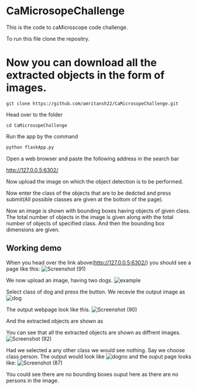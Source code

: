 # CaMicrosopeChallenge

This is the code to caMicroscope code challenge.

To run this file clone the repositry.

# Now you can download all the extracted objects in the form of images. 

```
git clone https://github.com/amritansh22/CaMicrosopeChallenge.git
```
Head over to the folder
```
cd CaMicrosopeChallenge
```
Run the app by the command
``` python
python flaskApp.py
```
Open a web browser and paste the following address in the search bar  

http://127.0.0.5:6302/

Now upload the image on which the object detection is to be performed.

Now enter the class of the objects that are to be dedcted and press submit(All possible classes are given at the bottom of the page).

Now an image is shown with bounding boxes having objects of given class.
The total number of objects in the image is given along with the total number of objects of specified class.
And then the bounding box dimensions are given.


## Working demo
When you head over the link above(http://127.0.0.5:6302/) you should see a page like this:
![Screenshot (91)](https://user-images.githubusercontent.com/29978031/76889456-9fec9600-68ab-11ea-8935-60eabfc6bea6.png)

We now upload an image, having two dogs.
![example](https://user-images.githubusercontent.com/29978031/76889680-070a4a80-68ac-11ea-97c3-d7fe855acb91.jpg)

Select class of dog and press the button.
We recevie the output image as
![dog](https://user-images.githubusercontent.com/29978031/76889730-2608dc80-68ac-11ea-8497-5814f60003ce.jpg)

The output webpage look like this.
![Screenshot (90)](https://user-images.githubusercontent.com/29978031/76889845-56507b00-68ac-11ea-82de-4882f9ea8d4f.png)

And the extracted objects are shown as

You can see that all the extracted objects are shown as diffrent images.
![Screenshot (92)](https://user-images.githubusercontent.com/29978031/76990027-4e0c4480-696d-11ea-940c-e1c79188159e.png)


Had we selected a any other class we would see nothing.
Say we choose class person.
The output would look like
![dogno](https://user-images.githubusercontent.com/29978031/76889976-8566ec80-68ac-11ea-9d38-a538474d4bd6.jpg)
and the ouput page looks like:
![Screenshot (87)](https://user-images.githubusercontent.com/29978031/76890048-a596ab80-68ac-11ea-943f-372b13b13165.png)

You could see there are no bounding boxes ouput here as there are no persons in the image.
